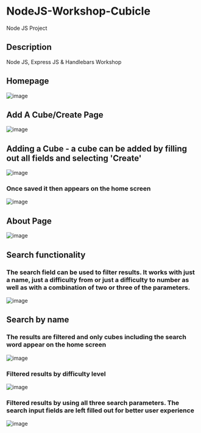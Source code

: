 # NodeJS-Workshop-Cubicle
Node JS Project

## Description
Node JS, Express JS & Handlebars Workshop

## Homepage
![image](https://user-images.githubusercontent.com/97334281/213981667-616296b8-5a55-4677-83eb-da24172629f5.png)


## Add A Cube/Create Page
![image](https://user-images.githubusercontent.com/97334281/213988354-af2756b3-86d8-4d87-b231-006ac39ae0db.png)

## Adding a Cube - a cube can be added by filling out all fields and selecting 'Create'
![image](https://user-images.githubusercontent.com/97334281/213988629-50fecc60-df8f-40c6-89d8-2e4273dd32df.png)

### Once saved it then appears on the home screen
![image](https://user-images.githubusercontent.com/97334281/213988718-6a7ccbd3-5576-47cd-bd56-c8cef27e0feb.png)


## About Page
![image](https://user-images.githubusercontent.com/97334281/213988401-dc04bf6a-2cf7-491d-ac86-d7b597074ac3.png)

## Search functionality
### The search field can be used to filter results. It works with just a name, just a difficulty from or just a difficulty to number as well as with a combination of two or three of the parameters. 
![image](https://user-images.githubusercontent.com/97334281/213988929-fe6ca472-d1d8-4ec8-84f4-9ae3b84ee835.png)

## Search by name
### The results are filtered and only cubes including the search word appear on the home screen
![image](https://user-images.githubusercontent.com/97334281/213988997-372ae0ed-de3b-4458-9bd3-fbc057dedbd5.png)

### Filtered results by difficulty level
![image](https://user-images.githubusercontent.com/97334281/213990548-e53c29e6-91f6-4de0-b482-38a01de2e0c9.png)

### Filtered results by using all three search parameters. The search input fields are left filled out for better user experience
![image](https://user-images.githubusercontent.com/97334281/213990795-4441598d-2f5b-4418-ac25-b317cd88c1c3.png)


